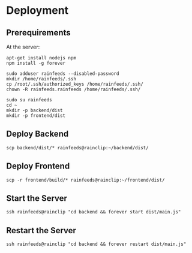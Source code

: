 # Deployment

## Prerequirements

At the server:

```
apt-get install nodejs npm
npm install -g forever

sudo adduser rainfeeds --disabled-password
mkdir /home/rainfeeds/.ssh
cp /root/.ssh/authorized_keys /home/rainfeeds/.ssh/
chown -R rainfeeds.rainfeeds /home/rainfeeds/.ssh/

sudo su rainfeeds
cd ~
mkdir -p backend/dist
mkdir -p frontend/dist
```

## Deploy Backend

```
scp backend/dist/* rainfeeds@rainclip:~/backend/dist/
```

## Deploy Frontend

```
scp -r frontend/build/* rainfeeds@rainclip:~/frontend/dist/
```

## Start the Server

```
ssh rainfeeds@rainclip "cd backend && forever start dist/main.js"
```

## Restart the Server

```
ssh rainfeeds@rainclip "cd backend && forever restart dist/main.js"
```
